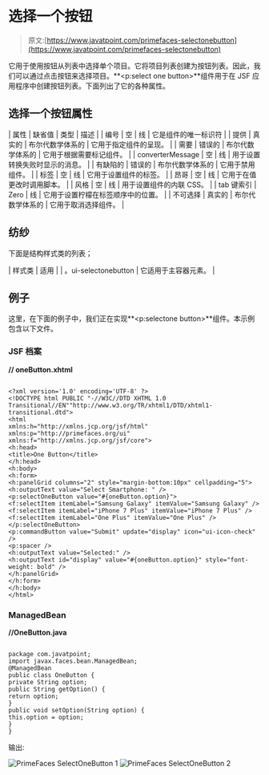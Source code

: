 # 选择一个按钮

> 原文:[https://www.javatpoint.com/primefaces-selectonebutton](https://www.javatpoint.com/primefaces-selectonebutton)

它用于使用按钮从列表中选择单个项目。它将项目列表创建为按钮列表。因此，我们可以通过点击按钮来选择项目。**<p:select one button>**组件用于在 JSF 应用程序中创建按钮列表。下面列出了它的各种属性。

## 选择一个按钮属性

| 属性 | 缺省值 | 类型 | 描述 |
| 编号 | 空 | 线 | 它是组件的唯一标识符 |
| 提供 | 真实的 | 布尔代数学体系的 | 它用于指定组件的呈现。 |
| 需要 | 错误的 | 布尔代数学体系的 | 它用于根据需要标记组件。 |
| converterMessage | 空 | 线 | 用于设置转换失败时显示的消息。 |
| 有缺陷的 | 错误的 | 布尔代数学体系的 | 它用于禁用组件。 |
| 标签 | 空 | 线 | 它用于设置组件的标签。 |
| 昂哥 | 空 | 线 | 它用于在值更改时调用脚本。 |
| 风格 | 空 | 线 | 用于设置组件的内联 CSS。 |
| tab 键索引 | Zero | 线 | 它用于设置柠檬在标签顺序中的位置。 |
| 不可选择 | 真实的 | 布尔代数学体系的 | 它用于取消选择组件。 |

## 纺纱

下面是结构样式类的列表；

| 样式类 | 适用 |
| 。ui-selectonebutton | 它适用于主容器元素。 |

## 例子

这里，在下面的例子中，我们正在实现**<p:selectone button>**组件。本示例包含以下文件。

### JSF 档案

**// oneButton.xhtml**

```

<?xml version='1.0' encoding='UTF-8' ?>
<!DOCTYPE html PUBLIC "-//W3C//DTD XHTML 1.0 Transitional//EN""http://www.w3.org/TR/xhtml1/DTD/xhtml1-transitional.dtd">
<html 
xmlns:h="http://xmlns.jcp.org/jsf/html"
xmlns:p="http://primefaces.org/ui"
xmlns:f="http://xmlns.jcp.org/jsf/core">
<h:head>
<title>One Button</title>
</h:head>
<h:body>
<h:form>
<h:panelGrid columns="2" style="margin-bottom:10px" cellpadding="5">
<h:outputText value="Select Smartphone: " />
<p:selectOneButton value="#{oneButton.option}">
<f:selectItem itemLabel="Samsung Galaxy" itemValue="Samsung Galaxy" />
<f:selectItem itemLabel="iPhone 7 Plus" itemValue="iPhone 7 Plus" />
<f:selectItem itemLabel="One Plus" itemValue="One Plus" />
</p:selectOneButton>
<p:commandButton value="Submit" update="display" icon="ui-icon-check" />
<p:spacer />
<h:outputText value="Selected:" />
<h:outputText id="display" value="#{oneButton.option}" style="font-weight: bold" />
</h:panelGrid>
</h:form>
</h:body>
</html>

```

### ManagedBean

**//OneButton.java**

```

package com.javatpoint;
import javax.faces.bean.ManagedBean;
@ManagedBean
public class OneButton {
private String option;
public String getOption() {
return option;
}
public void setOption(String option) {
this.option = option;
}
}

```

输出:

![PrimeFaces SelectOneButton 1](../Images/732dd03bcf75497a88887504c6d62f91.png)
![PrimeFaces SelectOneButton 2](../Images/6a0d17f425b7344b5e38fff34800ad36.png)